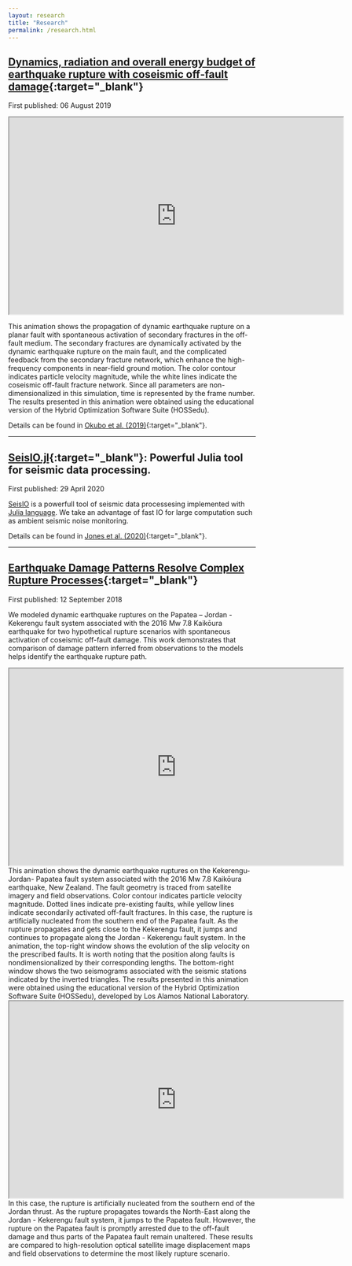 ```yaml
---
layout: research
title: "Research"
permalink: /research.html
---
```


## [Dynamics, radiation and overall energy budget of earthquake rupture with coseismic off‐fault damage](https://agupubs.onlinelibrary.wiley.com/doi/abs/10.1029/2019JB017304){:target="_blank"}

First published: 06 August 2019

<iframe width="680" height="400" rel="0"
src="https://www.youtube.com/embed/jWD0B7CIv9w">
</iframe>

This animation shows the propagation of dynamic earthquake rupture on a planar fault with spontaneous activation of secondary fractures in the off-fault medium.
The secondary fractures are dynamically activated by the dynamic earthquake rupture on the main fault, and the complicated feedback from the secondary fracture network, which enhance the high-frequency components in near-field ground motion. The color contour indicates particle velocity magnitude, while the white lines indicate the coseismic off-fault fracture network. Since all parameters are non-dimensionalized in this simulation, time is represented by the frame number. The results presented in this animation were obtained using the educational version of the Hybrid Optimization Software Suite (HOSSedu).

Details can be found in [Okubo et al. (2019)](https://agupubs.onlinelibrary.wiley.com/doi/abs/10.1029/2019JB017304){:target="_blank"}.

<!-- ---
## Continuous monitoring of elastic properties around faults using ambient seismic noise.

In progress.

--- -->

---
## [SeisIO.jl](https://seisio.readthedocs.io/en/latest/){:target="_blank"}: Powerful Julia tool for seismic data processing.

First published: 29 April 2020

[SeisIO](https://seisio.readthedocs.io/en/latest/) is a powerfull tool of seismic data processesing implemented with [Julia language](https://julialang.org). We take an advantage of fast IO for large computation such as ambient seismic noise monitoring.

Details can be found in [Jones et al. (2020)](https://doi.org/10.1785/0220190295){:target="_blank"}.

---

## [Earthquake Damage Patterns Resolve Complex Rupture Processes](https://agupubs.onlinelibrary.wiley.com/doi/10.1029/2018GL078842){:target="_blank"}

First published: 12 September 2018

We modeled dynamic earthquake ruptures on the Papatea – Jordan - Kekerengu fault system associated with the 2016 Mw 7.8 Kaikōura earthquake for two hypothetical rupture scenarios with spontaneous activation of coseismic off-fault damage. This work demonstrates that comparison of damage pattern inferred from observations to the models helps identify the earthquake rupture path.

<iframe width="680" height="400" rel="0"
src="https://www.youtube.com/embed/NPvLVNhl1VQ">
</iframe>
This animation shows the dynamic earthquake ruptures on the Kekerengu-Jordan- Papatea fault system associated with the 2016 Mw 7.8 Kaikōura earthquake, New Zealand. The fault geometry is traced from satellite imagery and field observations. Color contour indicates particle velocity magnitude. Dotted lines indicate pre-existing faults, while yellow lines indicate secondarily activated off-fault fractures. In this case, the rupture is artificially nucleated from the southern end of the Papatea fault. As the rupture propagates and gets close to the Kekerengu fault, it jumps and continues to propagate along the Jordan - Kekerengu fault system. In the animation, the top-right window shows the evolution of the slip velocity on the prescribed faults. It is worth noting that the position along faults is nondimensionalized by their corresponding lengths. The bottom-right window shows the two seismograms associated with the seismic stations indicated by the inverted triangles. The results presented in this animation were obtained using the educational version of the Hybrid Optimization Software Suite (HOSSedu), developed by Los Alamos National Laboratory.

<iframe width="680" height="400"
src="https://www.youtube.com/embed/PmHq-h0i_-E">
</iframe>
In this case, the rupture is artificially nucleated from the southern end of the Jordan thrust. As the rupture propagates towards the North-East along the Jordan - Kekerengu fault system, it jumps to the Papatea fault. However, the rupture on the Papatea fault is promptly arrested due to the off-fault damage and thus parts of the Papatea fault remain unaltered. These results are compared to high-resolution optical satellite image displacement maps and field observations to determine the most likely rupture scenario.
